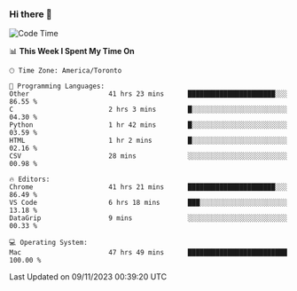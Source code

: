 ### Hi there 👋


<!--START_SECTION:waka-->
![Code Time](http://img.shields.io/badge/Code%20Time-1%2C363%20hrs%2044%20mins-blue)

📊 **This Week I Spent My Time On** 

```text
🕑︎ Time Zone: America/Toronto

💬 Programming Languages: 
Other                    41 hrs 23 mins      ██████████████████████░░░   86.55 % 
C                        2 hrs 3 mins        █░░░░░░░░░░░░░░░░░░░░░░░░   04.30 % 
Python                   1 hr 42 mins        █░░░░░░░░░░░░░░░░░░░░░░░░   03.59 % 
HTML                     1 hr 2 mins         █░░░░░░░░░░░░░░░░░░░░░░░░   02.16 % 
CSV                      28 mins             ░░░░░░░░░░░░░░░░░░░░░░░░░   00.98 % 

🔥 Editors: 
Chrome                   41 hrs 21 mins      ██████████████████████░░░   86.49 % 
VS Code                  6 hrs 18 mins       ███░░░░░░░░░░░░░░░░░░░░░░   13.18 % 
DataGrip                 9 mins              ░░░░░░░░░░░░░░░░░░░░░░░░░   00.33 % 

💻 Operating System: 
Mac                      47 hrs 49 mins      █████████████████████████   100.00 % 
```


 Last Updated on 09/11/2023 00:39:20 UTC
<!--END_SECTION:waka-->

<!--
**SillyPasty/SillyPasty** is a ✨ _special_ ✨ repository because its `README.md` (this file) appears on your GitHub profile.

Here are some ideas to get you started:

- 🔭 I’m currently working on ...
- 🌱 I’m currently learning ...
- 👯 I’m looking to collaborate on ...
- 🤔 I’m looking for help with ...
- 💬 Ask me about ...
- 📫 How to reach me: ...
- 😄 Pronouns: ...
- ⚡ Fun fact: ...
-->


